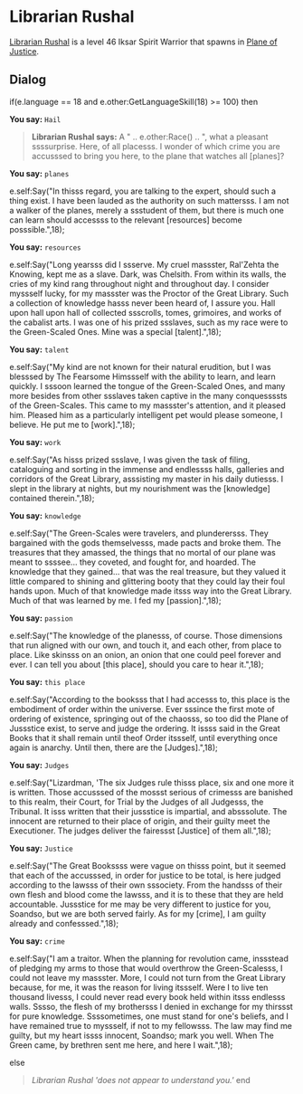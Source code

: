 # Librarian Rushal



[Librarian Rushal](/npc/201226) is a level 46 Iksar Spirit Warrior that spawns in [Plane of Justice](/zone/201).








## Dialog

if(e.language == 18 and e.other:GetLanguageSkill(18) >= 100) then


**You say:** `Hail`




>**Librarian Rushal says:** A " .. e.other:Race() .. ", what a pleasant ssssurprise.  Here, of all placesss.  I wonder of which crime you are accusssed to bring you here, to the plane that watches all [planes]?


**You say:** `planes`




e.self:Say("In thisss regard, you are talking to the expert, should such a thing exist.  I have been lauded as the authority on such mattersss.  I am not a walker of the planes, merely a ssstudent of them, but there is much one can learn should accessss to the relevant [resources] become posssible.",18);


**You say:** `resources`




e.self:Say("Long yearsss did I ssserve.  My cruel massster, Ral'Zehta the Knowing, kept me as a slave.  Dark, was Chelsith.  From within its walls, the cries of my kind rang throughout night and throughout day.  I consider myssself lucky, for my massster was the Proctor of the Great Library.  Such a collection of knowledge hasss never been heard of, I assure you.  Hall upon hall upon hall of collected ssscrolls, tomes, grimoires, and works of the cabalist arts.  I was one of his prized ssslaves, such as my race were to the Green-Scaled Ones.  Mine was a special [talent].",18);


**You say:** `talent`




e.self:Say("My kind are not known for their natural erudition, but I was blesssed by The Fearsome Himssself with the ability to learn, and learn quickly.  I sssoon learned the tongue of the Green-Scaled Ones, and many more besides from other ssslaves taken captive in the many conquessssts of the Green-Scales.  This came to my massster's attention, and it pleased him.  Pleased him as a particularly intelligent pet would please someone, I believe.  He put me to [work].",18);


**You say:** `work`




e.self:Say("As hisss prized ssslave, I was given the task of filing, cataloguing and sorting in the immense and endlessss halls, galleries and corridors of the Great Library, asssisting my master in his daily dutiesss.  I slept in the library at nights, but my nourishment was the [knowledge] contained therein.",18);


**You say:** `knowledge`




e.self:Say("The Green-Scales were travelers, and plunderersss.  They bargained with the gods themselvesss, made pacts and broke them.  The treasures that they amassed, the things that no mortal of our plane was meant to ssssee...   they coveted, and fought for, and hoarded.  The knowledge that they gained... that was the real treasure, but they valued it little compared to shining and glittering booty that they could lay their foul hands upon.  Much of that knowledge made itsss way into the Great Library.  Much of that was learned by me.  I fed my [passion].",18);


**You say:** `passion`




e.self:Say("The knowledge of the planesss, of course.  Those dimensions that run aligned with our own, and touch it, and each other, from place to place.  Like skinsss on an onion, an onion that one could peel forever and ever.  I can tell you about [this place], should you care to hear it.",18);


**You say:** `this place`




e.self:Say("According to the booksss that I had accesss to, this place is the embodiment of order within the universe.  Ever sssince the first mote of ordering of existence, springing out of the chaosss, so too did the Plane of Jussstice exist, to serve and judge the ordering.  It issss said in the Great Books that it shall remain until theof Order itssself, until everything once again is anarchy.  Until then, there are the [Judges].",18);


**You say:** `Judges`




e.self:Say("Lizardman, 'The six Judges rule thisss place, six and one more it is written.  Those accusssed of the mossst serious of crimesss are banished to this realm, their Court, for Trial by the Judges of all Judgesss, the Tribunal.  It isss written that their jussstice is impartial, and absssolute.  The innocent are returned to their place of origin, and their guilty meet the Executioner.  The judges deliver the fairessst [Justice] of them all.",18);


**You say:** `Justice`




e.self:Say("The Great Bookssss were vague on thisss point, but it seemed that each of the accusssed, in order for justice to be total, is here judged according to the lawsss of their own sssociety.  From the handsss of their own flesh and blood come the lawsss, and it is to these that they are held accountable.  Jussstice for me may be very different to justice for you, Soandso, but we are both served fairly.  As for my [crime], I am guilty already and confesssed.",18);


**You say:** `crime`




e.self:Say("I am a traitor.  When the planning for revolution came, inssstead of pledging my arms to those that would overthrow the Green-Scalesss, I could not leave my massster.  More, I could not turn from the Great Library because, for me, it was the reason for living itssself.  Were I to live ten thousand livesss, I could never read every book held within itsss endlesss walls.  Sssso, the flesh of my brothersss I denied in exchange for my thirssst for pure knowledge.  Ssssometimes, one must stand for one's beliefs, and I have remained true to myssself, if not to my fellowsss.  The law may find me guilty, but my heart issss innocent, Soandso; mark you well.  When The Green came, by brethren sent me here, and here I wait.",18);


else


>*Librarian Rushal 'does not appear to understand you.'*
end
